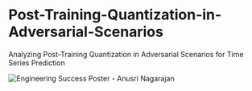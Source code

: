 # Post-Training-Quantization-in-Adversarial-Scenarios
Analyzing Post-Training Quantization in Adversarial Scenarios for Time Series Prediction 

![Engineering Success Poster - Anusri Nagarajan](https://github.com/user-attachments/assets/5ebdd7c5-7ca2-46f4-8dfe-5a36b99a56fe)

